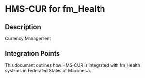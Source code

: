 # HMS-CUR for fm_Health

## Description

Currency Management

## Integration Points

This document outlines how HMS-CUR is integrated with fm_Health systems in Federated States of Micronesia.
